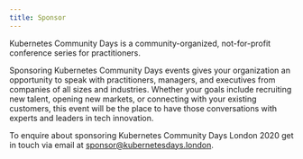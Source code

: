 ```yaml
---
title: Sponsor
---
```


Kubernetes Community Days is a community-organized, not-for-profit conference series for practitioners.

Sponsoring Kubernetes Community Days events gives your organization an opportunity to speak with practitioners, managers, and executives from companies of all sizes and industries. Whether your goals include recruiting new talent, opening new markets, or connecting with your existing customers, this event will be the place to have those conversations with experts and leaders in tech innovation.

To enquire about sponsoring Kubernetes Community Days London 2020 get in touch via email at [sponsor@kubernetesdays.london](mailto:sponsor@kubernetesdays.london).
